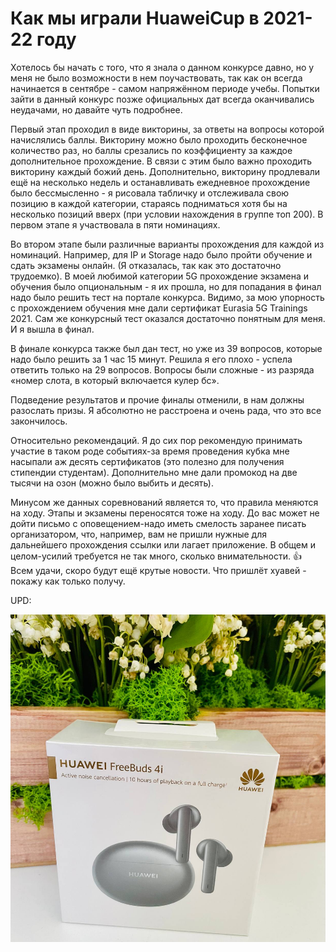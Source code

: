 # Как мы играли HuaweiCup в 2021-22 году

&#x20;Хотелось бы начать с того, что я знала о данном конкурсе давно, но у меня не было возможности в нем поучаствовать, так как он всегда начинается в сентябре - самом напряжённом периоде учебы. Попытки зайти в данный конкурс позже официальных дат всегда оканчивались неудачами, но давайте чуть подробнее.&#x20;

Первый этап проходил в виде викторины, за ответы на вопросы которой начислялись баллы. Викторину можно было проходить бесконечное количество раз, но баллы срезались по коэффициенту за каждое дополнительное прохождение. В связи с этим было важно проходить викторину каждый божий день. Дополнительно, викторину продлевали ещё на несколько недель и останавливать ежедневное прохождение было бессмысленно - я рисовала табличку и отслеживала свою позицию в каждой категории, стараясь подниматься хотя бы на несколько позиций вверх (при условии нахождения в группе топ 200). В первом этапе я участвовала в пяти номинациях.&#x20;

Во втором этапе были различные варианты прохождения для каждой из номинаций. Например, для IP и Storage надо было пройти обучение и сдать экзамены онлайн. (Я отказалась, так как это достаточно трудоемко). В моей любимой категории 5G прохождение экзамена и обучения было опциональным - я их прошла, но для попадания в финал надо было решить тест на портале конкурса. Видимо, за мою упорность с прохождением обучения мне дали сертификат Eurasia 5G Trainings 2021. Сам же конкурсный тест оказался достаточно понятным для меня. И я вышла в финал.

В финале конкурса также был дан тест, но уже из 39 вопросов, которые надо было решить за 1 час 15 минут. Решила я его плохо - успела ответить только на 29 вопросов. Вопросы были сложные - из разряда «номер слота, в который включается кулер бс».

Подведение результатов и прочие финалы отменили, в нам должны разослать призы. Я абсолютно не расстроена и очень рада, что это все закончилось.

Относительно рекомендаций. Я до сих пор рекомендую принимать участие в таком роде событиях-за время проведения кубка мне насыпали аж десять сертификатов (это полезно для получения стипендии студентам). Дополнительно мне дали промокод на две тысячи на озон (можно было выбить и десять).

Минусом же данных соревнований является то, что правила меняются на ходу. Этапы и экзамены переносятся тоже на ходу. До вас может не дойти письмо с оповещением-надо иметь смелость заранее писать организатором, что, например, вам не пришли нужные для дальнейшего прохождения ссылки или лагает приложение. В общем и целом-усилий требуется не так много, сколько внимательности. 👍 Всем удачи, скоро будут ещё крутые новости. Что пришлёт хуавей - покажу как только получу.

UPD:

![](<../.gitbook/assets/image (327).png>)
